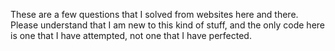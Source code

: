
These are a few questions that I solved from websites here and there. Please understand that I am new to this kind of stuff, and the only code here is one that I have attempted, not one that I have perfected.
